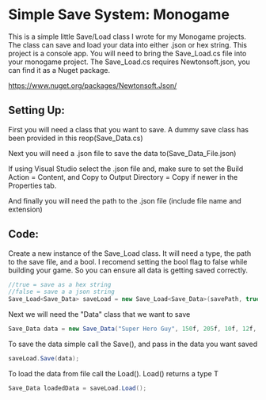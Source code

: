 # Simple Save System: Monogame





This is a simple little Save/Load class I wrote for my Monogame projects. The class can save and load your data into either .json or hex string. This project is a console app. You will need to bring the Save_Load.cs file into your monogame project. The Save_Load.cs requires Newtonsoft.json, you can find it as a Nuget package.

https://www.nuget.org/packages/Newtonsoft.Json/


## Setting Up: 

First you will need a class that you want to save. A dummy save class has been provided in this reop(Save_Data.cs) 

Next you will need a .json file to save the data to(Save_Data_File.json) 

If using Visual Studio select the .json file and, make sure to set the Build Action = Content, and Copy to Output Directory = Copy if newer in the Properties tab. 

And finally you will need the path to the .json file (include file name and extension)



## Code: 

Create a new instance of the Save_Load class. It will need a type, the path to the save file, and a bool. I recomend setting the bool flag to false while building your game. So you can ensure all data is getting saved correctly. 

```csharp
//true = save as a hex string
//false = save a a json string
Save_Load<Save_Data> saveLoad = new Save_Load<Save_Data>(savePath, true); 
```

Next we will need the "Data" class that we want to save

```csharp
Save_Data data = new Save_Data("Super Hero Guy", 150f, 205f, 10f, 12f, 8f, 14);
```

To save the data simple call the Save(), and pass in the data you want saved

```csharp
saveLoad.Save(data);
```

To load the data from file call the Load(). Load() returns a type T

```csharp
Save_Data loadedData = saveLoad.Load();
```



















 
